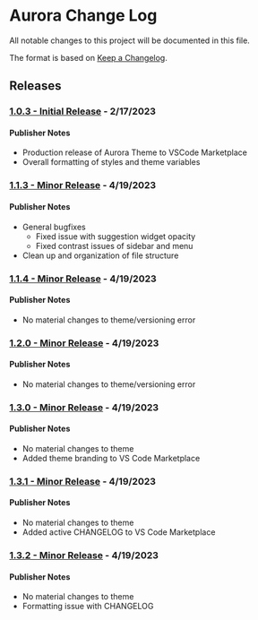 # Aurora Change Log

All notable changes to this project will be documented in this file.

The format is based on [Keep a Changelog](https://keepachangelog.com/en/1.0.0/).

## Releases

### [1.0.3 - Initial Release](https://marketplace.visualstudio.com/_apis/public/gallery/publishers/wearetiny/vsextensions/aurora-dark-theme/1.0.3/vspackage) - 2/17/2023

#### Publisher Notes
- Production release of Aurora Theme to VSCode Marketplace
- Overall formatting of styles and theme variables

### [1.1.3 - Minor Release](https://marketplace.visualstudio.com/_apis/public/gallery/publishers/wearetiny/vsextensions/aurora-dark-theme/1.1.3/vspackage) - 4/19/2023

#### Publisher Notes
- General bugfixes
    - Fixed issue with suggestion widget opacity
    - Fixed contrast issues of sidebar and menu
- Clean up and organization of file structure


### [1.1.4 - Minor Release](https://marketplace.visualstudio.com/_apis/public/gallery/publishers/wearetiny/vsextensions/aurora-dark-theme/1.1.4/vspackage) - 4/19/2023

#### Publisher Notes
- No material changes to theme/versioning error

### [1.2.0 - Minor Release](https://marketplace.visualstudio.com/_apis/public/gallery/publishers/wearetiny/vsextensions/aurora-dark-theme/1.2.0/vspackage) - 4/19/2023

#### Publisher Notes
- No material changes to theme/versioning error

### [1.3.0 - Minor Release](https://marketplace.visualstudio.com/_apis/public/gallery/publishers/wearetiny/vsextensions/aurora-dark-theme/1.3.0/vspackage) - 4/19/2023

#### Publisher Notes
- No material changes to theme
- Added theme branding to VS Code Marketplace

### [1.3.1 - Minor Release](https://marketplace.visualstudio.com/_apis/public/gallery/publishers/wearetiny/vsextensions/aurora-dark-theme/1.3.1/vspackage) - 4/19/2023

#### Publisher Notes
- No material changes to theme
- Added active CHANGELOG to VS Code Marketplace

### [1.3.2 - Minor Release](https://marketplace.visualstudio.com/_apis/public/gallery/publishers/wearetiny/vsextensions/aurora-dark-theme/1.3.2/vspackage) - 4/19/2023

#### Publisher Notes
- No material changes to theme
- Formatting issue with CHANGELOG

